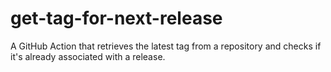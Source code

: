 # get-tag-for-next-release
A GitHub Action that retrieves the latest tag from a repository and checks if it's already associated with a release.
